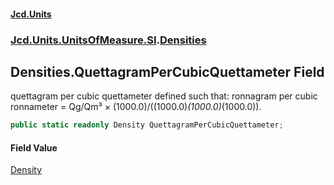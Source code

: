 #### [Jcd.Units](index.md 'index')
### [Jcd.Units.UnitsOfMeasure.SI](Jcd.Units.UnitsOfMeasure.SI.md 'Jcd.Units.UnitsOfMeasure.SI').[Densities](Densities.md 'Jcd.Units.UnitsOfMeasure.SI.Densities')

## Densities.QuettagramPerCubicQuettameter Field

quettagram per cubic quettameter defined such that: ronnagram per cubic ronnameter = Qg/Qm³ × (1000.0)/((1000.0)*(1000.0)*(1000.0)).

```csharp
public static readonly Density QuettagramPerCubicQuettameter;
```

#### Field Value
[Density](Density.md 'Jcd.Units.UnitTypes.Density')